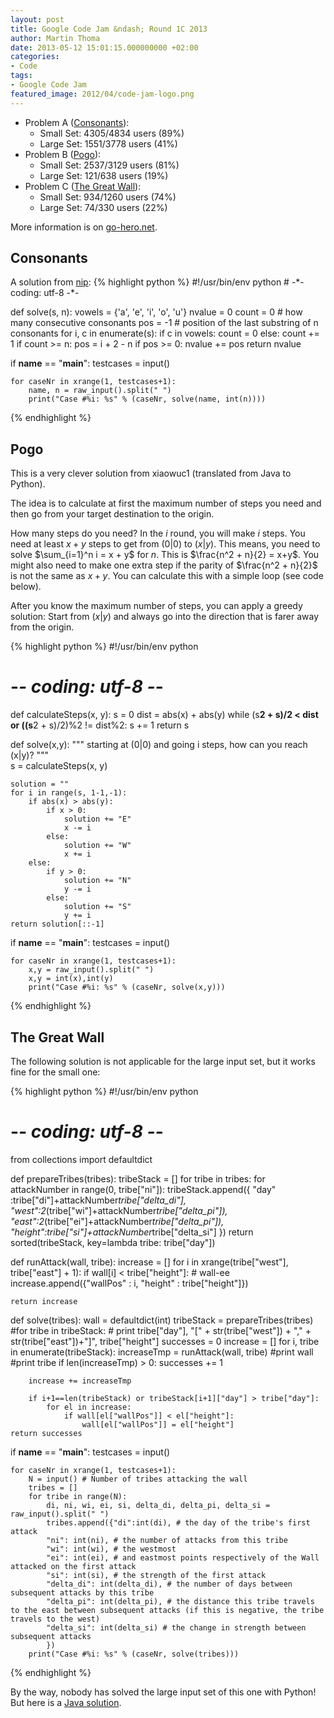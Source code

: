```yaml
---
layout: post
title: Google Code Jam &ndash; Round 1C 2013
author: Martin Thoma
date: 2013-05-12 15:01:15.000000000 +02:00
categories:
- Code
tags:
- Google Code Jam
featured_image: 2012/04/code-jam-logo.png
---
```

<ul>
<li>Problem A (<a href="https://code.google.com/codejam/contest/2437488/dashboard#s=p0">Consonants</a>):
  <ul>
    <li>Small Set: 4305/4834 users (89%)</li>
    <li>Large Set: 1551/3778 users (41%)</li>
  </ul>
<li>Problem B (<a href="https://code.google.com/codejam/contest/2437488/dashboard#s=p1">Pogo</a>):
  <ul>
    <li>Small Set: 2537/3129 users (81%)</li>
    <li>Large Set: 121/638 users (19%)</li>
  </ul>
</li>
<li>Problem C (<a href="https://code.google.com/codejam/contest/2437488/dashboard#s=p2">The Great Wall</a>):
  <ul>
    <li>Small Set: 934/1260 users (74%)</li>
    <li>Large Set: 74/330 users (22%)</li>
  </ul>
</li>
</ul>

More information is on <a href="http://www.go-hero.net/jam/13/round/3">go-hero.net</a>.

<h2>Consonants</h2>
A solution from <a href="http://www.go-hero.net/jam/13/name/nip">nip</a>:
{% highlight python %}
#!/usr/bin/env python
# -*- coding: utf-8 -*-

def solve(s, n):
    vowels = {'a', 'e', 'i', 'o', 'u'}
    nvalue = 0
    count = 0 # how many consecutive consonants
    pos = -1 # position of the last substring of n consonants
    for i, c in enumerate(s):
        if c in vowels:
            count = 0
        else:
            count += 1
        if count >= n:
            pos = i + 2 - n
        if pos >= 0:
            nvalue += pos
    return nvalue
 
if __name__ == "__main__":
    testcases = input()
      
    for caseNr in xrange(1, testcases+1):
        name, n = raw_input().split(" ")
        print("Case #%i: %s" % (caseNr, solve(name, int(n))))
{% endhighlight %}

<h2>Pogo</h2>
This is a very clever solution from xiaowuc1 (translated from Java to Python).

The idea is to calculate at first the maximum number of steps you need and then go from your target destination to the origin.

How many steps do you need?
In the $i$ round, you will make $i$ steps. You need at least $x+y$ steps to get from $(0|0)$ to $(x|y)$. This means, you need to solve $\sum_{i=1}^n i = x + y$ for $n$. This is $\frac{n^2 + n}{2} = x+y$. You might also need to make one extra step if the parity of $\frac{n^2 + n}{2}$ is not the same as $x+y$.
You can calculate this with a simple loop (see code below).

After you know the maximum number of steps, you can apply a greedy solution: Start from $(x|y)$ and always go into the direction that is farer away from the origin.

{% highlight python %}
#!/usr/bin/env python
# -*- coding: utf-8 -*-

def calculateSteps(x, y):
    s = 0
    dist = abs(x) + abs(y)
    while (s**2 + s)/2 < dist or ((s**2 + s)/2)%2 != dist%2:
        s += 1
    return s
 
def solve(x,y):
    """ starting at (0|0) and going i steps, 
        how can you reach (x|y)? """   
    s = calculateSteps(x, y)
 
    solution = ""
    for i in range(s, 1-1,-1):
        if abs(x) > abs(y):
            if x > 0:
                solution += "E"
                x -= i
            else:
                solution += "W"
                x += i
        else:
            if y > 0:
                solution += "N"
                y -= i
            else:
                solution += "S"
                y += i
    return solution[::-1]

if __name__ == "__main__":
    testcases = input()
 
    for caseNr in xrange(1, testcases+1):
        x,y = raw_input().split(" ")
        x,y = int(x),int(y)
        print("Case #%i: %s" % (caseNr, solve(x,y)))
{% endhighlight %}

<h2>The Great Wall</h2>
The following solution is not applicable for the large input set, but it works fine for the small one:

{% highlight python %}
#!/usr/bin/env python
# -*- coding: utf-8 -*-

from collections import defaultdict

def prepareTribes(tribes):
    tribeStack = []
    for tribe in tribes:
        for attackNumber in range(0, tribe["ni"]):
            tribeStack.append({
                "day" :tribe["di"]+attackNumber*tribe["delta_di"],
                "west":2*(tribe["wi"]+attackNumber*tribe["delta_pi"]),
                "east":2*(tribe["ei"]+attackNumber*tribe["delta_pi"]),
                "height":tribe["si"]+attackNumber*tribe["delta_si"]
            })
    return sorted(tribeStack, key=lambda tribe: tribe["day"])

def runAttack(wall, tribe):
    increase = []
    for i in xrange(tribe["west"], tribe["east"] + 1):
        if wall[i] < tribe["height"]: # wall-ee
            increase.append({"wallPos" : i, "height" : tribe["height"]})

    return increase

def solve(tribes):
    wall = defaultdict(int)
    tribeStack = prepareTribes(tribes)
    #for tribe in tribeStack:
    #    print tribe["day"], "[" + str(tribe["west"]) + "," + str(tribe["east"])+"]", tribe["height"]
    successes = 0
    increase = []
    for i, tribe in enumerate(tribeStack):
        increaseTmp = runAttack(wall, tribe)
        #print wall
        #print tribe
        if len(increaseTmp) > 0:
            successes += 1

        increase += increaseTmp

        if i+1==len(tribeStack) or tribeStack[i+1]["day"] > tribe["day"]:
            for el in increase:
                if wall[el["wallPos"]] < el["height"]:
                    wall[el["wallPos"]] = el["height"]
    return successes

if __name__ == "__main__":
    testcases = input()
      
    for caseNr in xrange(1, testcases+1):
        N = input() # Number of tribes attacking the wall
        tribes = []
        for tribe in range(N):
            di, ni, wi, ei, si, delta_di, delta_pi, delta_si = raw_input().split(" ")
            tribes.append({"di":int(di), # the day of the tribe's first attack
            "ni": int(ni), # the number of attacks from this tribe
            "wi": int(wi), # the westmost 
            "ei": int(ei), # and eastmost points respectively of the Wall attacked on the first attack
            "si": int(si), # the strength of the first attack
            "delta_di": int(delta_di), # the number of days between subsequent attacks by this tribe
            "delta_pi": int(delta_pi), # the distance this tribe travels to the east between subsequent attacks (if this is negative, the tribe travels to the west)
            "delta_si": int(delta_si) # the change in strength between subsequent attacks
            })
        print("Case #%i: %s" % (caseNr, solve(tribes)))
{% endhighlight %}

By the way, nobody has solved the large input set of this one with Python! But here is a <a href="http://www.go-hero.net/jam/13/name/eatmore">Java solution</a>.
